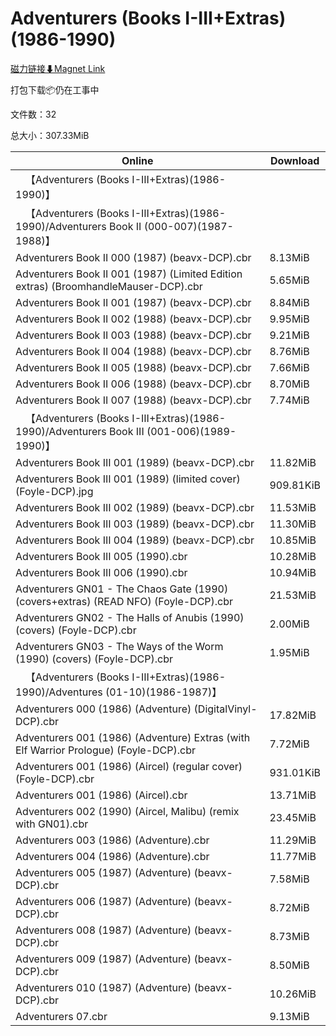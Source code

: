 # Adventurers (Books I-III+Extras)(1986-1990)

[磁力链接⬇Magnet Link](magnet:?xt=urn:btih:eb71fe0a26b465887c1d3ae109b856e6a8897a6f&dn=Adventurers%20%28Books%20I-III%2BExtras%29%281986-1990%29)

打包下载📦仍在工事中

文件数：32

总大小：307.33MiB

Online | Download
--- | ---
&emsp;【Adventurers (Books I-III+Extras)(1986-1990)】 | 
&emsp;【Adventurers (Books I-III+Extras)(1986-1990)/Adventurers Book II (000-007)(1987-1988)】 | 
Adventurers Book II 000 (1987) (beavx-DCP).cbr | 8.13MiB
Adventurers Book II 001 (1987) (Limited Edition extras) (BroomhandleMauser-DCP).cbr | 5.65MiB
Adventurers Book II 001 (1987) (beavx-DCP).cbr | 8.84MiB
Adventurers Book II 002 (1988) (beavx-DCP).cbr | 9.95MiB
Adventurers Book II 003 (1988) (beavx-DCP).cbr | 9.21MiB
Adventurers Book II 004 (1988) (beavx-DCP).cbr | 8.76MiB
Adventurers Book II 005 (1988) (beavx-DCP).cbr | 7.66MiB
Adventurers Book II 006 (1988) (beavx-DCP).cbr | 8.70MiB
Adventurers Book II 007 (1988) (beavx-DCP).cbr | 7.74MiB
&emsp;【Adventurers (Books I-III+Extras)(1986-1990)/Adventurers Book III (001-006)(1989-1990)】 | 
Adventurers Book III 001 (1989) (beavx-DCP).cbr | 11.82MiB
Adventurers Book III 001 (1989) (limited cover) (Foyle-DCP).jpg | 909.81KiB
Adventurers Book III 002 (1989) (beavx-DCP).cbr | 11.53MiB
Adventurers Book III 003 (1989) (beavx-DCP).cbr | 11.30MiB
Adventurers Book III 004 (1989) (beavx-DCP).cbr | 10.85MiB
Adventurers Book III 005 (1990).cbr | 10.28MiB
Adventurers Book III 006 (1990).cbr | 10.94MiB
Adventurers GN01 - The Chaos Gate (1990) (covers+extras) (READ NFO) (Foyle-DCP).cbr | 21.53MiB
Adventurers GN02 - The Halls of Anubis (1990) (covers) (Foyle-DCP).cbr | 2.00MiB
Adventurers GN03 - The Ways of the Worm (1990) (covers) (Foyle-DCP).cbr | 1.95MiB
&emsp;【Adventurers (Books I-III+Extras)(1986-1990)/Adventures (01-10)(1986-1987)】 | 
Adventurers 000 (1986) (Adventure) (DigitalVinyl-DCP).cbr | 17.82MiB
Adventurers 001 (1986) (Adventure) Extras (with Elf Warrior Prologue) (Foyle-DCP).cbr | 7.72MiB
Adventurers 001 (1986) (Aircel) (regular cover) (Foyle-DCP).cbr | 931.01KiB
Adventurers 001 (1986) (Aircel).cbr | 13.71MiB
Adventurers 002 (1990) (Aircel, Malibu) (remix with GN01).cbr | 23.45MiB
Adventurers 003 (1986) (Adventure).cbr | 11.29MiB
Adventurers 004 (1986) (Adventure).cbr | 11.77MiB
Adventurers 005 (1987) (Adventure) (beavx-DCP).cbr | 7.58MiB
Adventurers 006 (1987) (Adventure) (beavx-DCP).cbr | 8.72MiB
Adventurers 008 (1987) (Adventure) (beavx-DCP).cbr | 8.73MiB
Adventurers 009 (1987) (Adventure) (beavx-DCP).cbr | 8.50MiB
Adventurers 010 (1987) (Adventure) (beavx-DCP).cbr | 10.26MiB
Adventurers 07.cbr | 9.13MiB